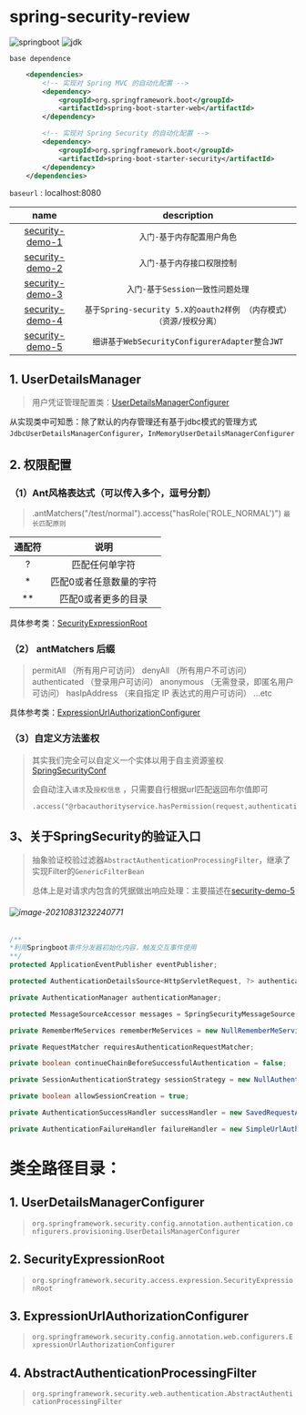 # spring-security-review
![springboot](https://img.shields.io/badge/springboot-2.5.0.RELEASE-brightgreen.svg) ![jdk](https://img.shields.io/badge/jdk->=1.8-blue.svg) 

`base dependence`

```xml
    <dependencies>
        <!-- 实现对 Spring MVC 的自动化配置 -->
        <dependency>
            <groupId>org.springframework.boot</groupId>
            <artifactId>spring-boot-starter-web</artifactId>
        </dependency>

        <!-- 实现对 Spring Security 的自动化配置 -->
        <dependency>
            <groupId>org.springframework.boot</groupId>
            <artifactId>spring-boot-starter-security</artifactId>
        </dependency>
    </dependencies>

```

`baseurl` : localhost:8080

| name |  description     |
| :--: | :--: |
|   [security-demo-1](./security-demo-1)   |   `入门-基于内存配置用户角色`   |
|   [security-demo-2](./security-demo-2)   |    `入门-基于内存接口权限控制`  |
| [security-demo-3](./security-demo-3) | `入门-基于Session一致性问题处理` |
| [security-demo-4](./security-demo-4) | `基于Spring-security 5.X的oauth2样例 （内存模式）（资源/授权分离）` |
| [security-demo-5](./security-demo-5) | `细讲基于WebSecurityConfigurerAdapter整合JWT` |



## <span id="UserDetailsManager">1. UserDetailsManager</span>
> 用户凭证管理配置类：[UserDetailsManagerConfigurer](#UserDetailsManagerConfigurer)

从实现类中可知悉：除了默认的内存管理还有基于jdbc模式的管理方式
`JdbcUserDetailsManagerConfigurer`，`InMemoryUserDetailsManagerConfigurer`



## <span id="accessConfigure">2. 权限配置</span>

### （1）Ant风格表达式（可以传入多个，逗号分割）

>.antMatchers("/test/normal").access("hasRole('ROLE_NORMAL')")
>`最长匹配原则`

| 通配符 |  说明    |
| :--: | :--: |
|   ?    |  匹配任何单字符   |
|   *    |   匹配0或者任意数量的字符   |
|   **   |      匹配0或者更多的目录   |

具体参考类：[SecurityExpressionRoot](#SecurityExpressionRoot)

### （2） antMatchers 后缀

> permitAll （所有用户可访问）
> denyAll （所有用户不可访问）
> authenticated （登录用户可访问） 
> anonymous （无需登录，即匿名用户可访问）
> hasIpAddress （来自指定 IP 表达式的用户可访问）
> ...etc

具体参考类：[ExpressionUrlAuthorizationConfigurer](#ExpressionUrlAuthorizationConfigurer)

### （3）自定义方法鉴权

> 其实我们完全可以自定义一个实体以用于自主资源鉴权 [SpringSecurityConf](./security-demo-5/src/main/java/cn/coffeeandice/config/SpringSecurityConf.java) 
>
> 会自动注入`请求`及`授权信息` ，只需要自行根据url匹配返回布尔值即可
>
> ```
> .access("@rbacauthorityservice.hasPermission(request,authentication)")
> ```

## 3、关于SpringSecurity的验证入口

> 抽象验证校验过滤器`AbstractAuthenticationProcessingFilter`，继承了实现Filter的`GenericFilterBean`
>
> 总体上是对请求内包含的凭据做出响应处理：主要描述在[security-demo-5](./security-demo-5)

###### ![image-20210831232240771](C:\Users\1\Desktop\公考资料\内容图片\image-20210831232240771.png)



```java
/**
*利用Springboot事件分发器初始化内容，触发交互事件使用
**/
protected ApplicationEventPublisher eventPublisher;

protected AuthenticationDetailsSource<HttpServletRequest, ?> authenticationDetailsSource = new WebAuthenticationDetailsSource();

private AuthenticationManager authenticationManager;

protected MessageSourceAccessor messages = SpringSecurityMessageSource.getAccessor();

private RememberMeServices rememberMeServices = new NullRememberMeServices();

private RequestMatcher requiresAuthenticationRequestMatcher;

private boolean continueChainBeforeSuccessfulAuthentication = false;

private SessionAuthenticationStrategy sessionStrategy = new NullAuthenticatedSessionStrategy();

private boolean allowSessionCreation = true;

private AuthenticationSuccessHandler successHandler = new SavedRequestAwareAuthenticationSuccessHandler();

private AuthenticationFailureHandler failureHandler = new SimpleUrlAuthenticationFailureHandler();
```





# 类全路径目录：

## <span id="UserDetailsManagerConfigurer">1. UserDetailsManagerConfigurer</span>
>`org.springframework.security.config.annotation.authentication.configurers.provisioning.UserDetailsManagerConfigurer`




## <span id="SecurityExpressionRoot">2. SecurityExpressionRoot</span>
>`org.springframework.security.access.expression.SecurityExpressionRoot`



## <span id="ExpressionUrlAuthorizationConfigurer">3. ExpressionUrlAuthorizationConfigurer</span>
> `org.springframework.security.config.annotation.web.configurers.ExpressionUrlAuthorizationConfigurer`



## <span id="ExpressionUrlAuthorizationConfigurer">4. AbstractAuthenticationProcessingFilter</span>

>`org.springframework.security.web.authentication.AbstractAuthenticationProcessingFilter`
